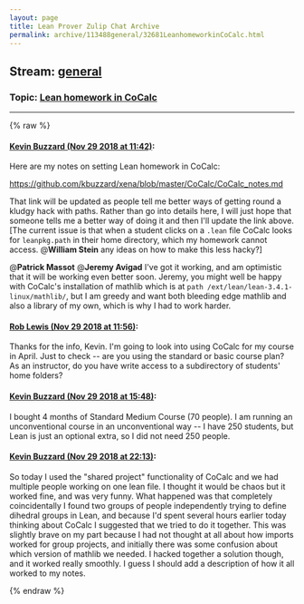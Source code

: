 ```yaml
---
layout: page
title: Lean Prover Zulip Chat Archive 
permalink: archive/113488general/32681LeanhomeworkinCoCalc.html
---
```


## Stream: [general](index.html)
### Topic: [Lean homework in CoCalc](32681LeanhomeworkinCoCalc.html)

---


{% raw %}
#### [ Kevin Buzzard (Nov 29 2018 at 11:42)](https://leanprover.zulipchat.com/#narrow/stream/113488-general/topic/Lean%20homework%20in%20CoCalc/near/148778475):
Here are my notes on setting Lean homework in CoCalc:

https://github.com/kbuzzard/xena/blob/master/CoCalc/CoCalc_notes.md

That link will be updated as people tell me better ways of getting round a kludgy hack with paths. Rather than go into details here, I will just hope that someone tells me a better way of doing it and then I'll update the link above. [The current issue is that when a student clicks on a `.lean` file CoCalc looks for `leanpkg.path` in their home directory, which my homework cannot access. @**William Stein** any ideas on how to make this less hacky?]

@**Patrick Massot** @**Jeremy Avigad** I've got it working, and am optimistic that it will be working even better soon. Jeremy, you might well be happy with CoCalc's installation of mathlib which is at `path /ext/lean/lean-3.4.1-linux/mathlib/`, but I am greedy and want both bleeding edge mathlib and also a library of my own, which is why I had to work harder.

#### [ Rob Lewis (Nov 29 2018 at 11:56)](https://leanprover.zulipchat.com/#narrow/stream/113488-general/topic/Lean%20homework%20in%20CoCalc/near/148779171):
Thanks for the info, Kevin. I'm going to look into using CoCalc for my course in April. Just to check -- are you using the standard or basic course plan? As an instructor, do you have write access to a subdirectory of students' home folders?

#### [ Kevin Buzzard (Nov 29 2018 at 15:48)](https://leanprover.zulipchat.com/#narrow/stream/113488-general/topic/Lean%20homework%20in%20CoCalc/near/148791090):
I bought 4 months of Standard Medium Course (70 people). I am running an unconventional course in an unconventional way -- I have 250 students, but Lean is just an optional extra, so I did not need 250 people.

#### [ Kevin Buzzard (Nov 29 2018 at 22:13)](https://leanprover.zulipchat.com/#narrow/stream/113488-general/topic/Lean%20homework%20in%20CoCalc/near/148819746):
So today I used the "shared project" functionality of CoCalc and we had multiple people working on one lean file. I thought it would be chaos but it worked fine, and was very funny. What happened was that completely coincidentally I found two groups of people independently trying to define dihedral groups in Lean, and because I'd spent several hours earlier today thinking about CoCalc I suggested that we tried to do it together. This was slightly brave on my part because I had not thought at all about how imports worked for group projects, and initially there was some confusion about which version of mathlib we needed. I hacked together a solution though, and it worked really smoothly. I guess I should add a description of how it all worked to my notes.


{% endraw %}
